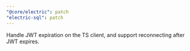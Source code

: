 ```yaml
---
"@core/electric": patch
"electric-sql": patch
---
```


Handle JWT expiration on the TS client, and support reconnecting after JWT expires.